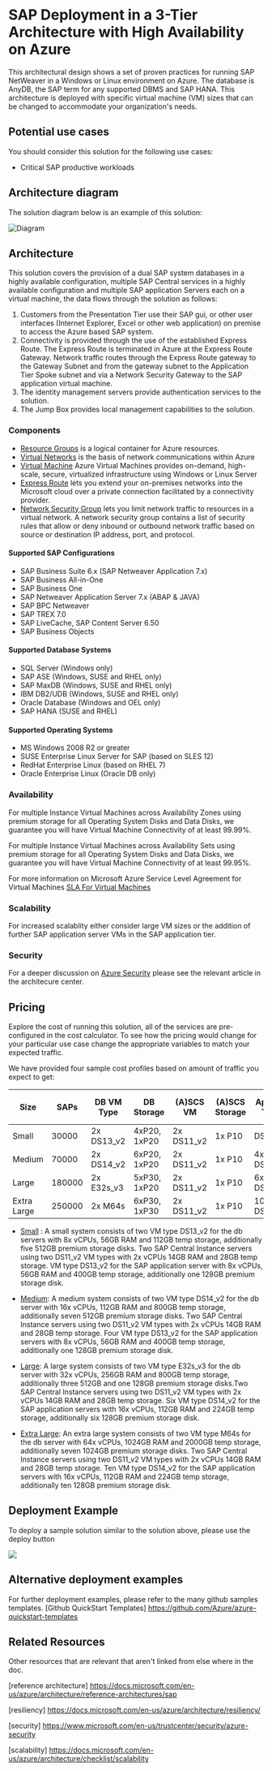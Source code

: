 <!---
title: <SAP on Azure in a 4-Tier Architecture with HA>
description: <Article Description>
author: Andrew-Dibbins, Dharmesh-Bhagat
ms.date: <publish or update date>
--->

# SAP Deployment in a 3-Tier Architecture with High Availability on Azure

This architectural design shows a set of proven practices for running SAP NetWeaver in a Windows or Linux environment on Azure. The database is AnyDB, the SAP term for any supported DBMS and SAP HANA. This architecture is deployed with specific virtual machine (VM) sizes that can be changed to accommodate your organization's needs.

## Potential use cases

You should consider this solution for the following use cases:

* Critical SAP productive workloads

## Architecture diagram

The solution diagram below is an example of this solution:

![Diagram](media/SAP-Infra-3TierDistributedHA_finalversion.png)

## Architecture

This solution covers the provision of a dual SAP system databases in a highly available configuration, multiple SAP Central services in a highly available configuration and multiple SAP application Servers each on a virtual machine, the data flows through the solution as follows:

1. Customers from the Presentation Tier use their SAP gui, or other user interfaces (Internet Explorer, Excel or other web application) on premise to access the Azure based SAP system.
2. Connectivity is provided through the use of the established Express Route. The Express Route is terminated in Azure at the Express Route Gateway. Network traffic routes through the Express Route gateway to the Gateway Subnet and from the gateway subnet to the Application Tier Spoke subnet and via a Network Security Gateway to the SAP application virtual machine.
3. The identity management servers provide authentication services to the solution.
4. The Jump Box provides local management capabilities to the solution.

### Components

* [Resource Groups](https://docs.microsoft.com/en-us/azure/azure-resource-manager/resource-group-overview#resource-groups) is a logical container for Azure resources.
* [Virtual Networks](https://docs.microsoft.com/en-us/azure/virtual-network/virtual-networks-overview) is the basis of network communications within Azure
* [Virtual Machine](https://docs.microsoft.com/en-us/azure/virtual-machines/windows/overview) Azure Virtual Machines provides on-demand, high-scale, secure, virtualized infrastructure using Windows or Linux Server
* [Express Route](https://docs.microsoft.com/en-us/azure/expressroute/expressroute-introduction) lets you extend your on-premises networks into the Microsoft cloud over a private connection facilitated by a connectivity provider.
* [Network Security Group](https://docs.microsoft.com/en-us/azure/virtual-network/security-overview) lets you limit network traffic to resources in a virtual network. A network security group contains a list of security rules that allow or deny inbound or outbound network traffic based on source or destination IP address, port, and protocol. 


#### Supported SAP Configurations
* SAP Business Suite 6.x (SAP Netweaver Application 7.x)
* SAP Business All-in-One
* SAP Business One
* SAP Netweaver Application Server 7.x (ABAP & JAVA)
* SAP BPC Netweaver
* SAP TREX 7.0
* SAP LiveCache, SAP Content Server 6.50
* SAP Business Objects
#### Supported Database Systems
* SQL Server (Windows only)
* SAP ASE (Windows, SUSE and RHEL only)
* SAP MaxDB (Windows, SUSE and RHEL only)
* IBM DB2/UDB (Windows, SUSE and RHEL only)
* Oracle Database (Windows and OEL only)
* SAP HANA (SUSE and RHEL)
#### Supported Operating Systems
*  MS Windows 2008 R2 or greater
* SUSE Enterprise Linux Server for SAP (based on SLES 12)
* RedHat Enterprise Linux (based on RHEL 7)
* Oracle Enterprise Linux (Oracle DB only)

<!--
### Alternatives

* List of alternative options and why you might use them.
--->

### Availability
For multiple Instance Virtual Machines across Availability Zones using premium storage for all Operating System Disks and Data Disks, we guarantee you will have Virtual Machine Connectivity of at least 99.99%.

For multiple Instance Virtual Machines across Availability Sets using premium storage for all Operating System Disks and Data Disks, we guarantee you will have Virtual Machine Connectivity of at least 99.95%.

For more information on Microsoft Azure Service Level Agreement for Virtual Machines [SLA For Virtual Machines](https://azure.microsoft.com/en-us/support/legal/sla/virtual-machines/v1_8/)

### Scalability

For increased scalablity either consider large VM sizes or the addition of further SAP application server VMs in the SAP application tier.

### Security

For a deeper discussion on [Azure Security](https://azure.microsoft.com/en-us/services/security-center/) please see the relevant article in the architecure center.

<!---
### Resiliency
-->

## Pricing

Explore the cost of running this solution, all of the services are pre-configured in the cost calculator.  To see how the pricing would change for your particular use case change the appropriate variables to match your expected traffic. 

We have provided four sample cost profiles based on amount of traffic you expect to get:

|Size|SAPs|DB VM Type|DB Storage|(A)SCS VM|(A)SCS Storage|App VM Type|App Storage|Azure Pricing Calculator|
|----|----|-------|-------|-----|---|---|--------|---------------|
|Small|30000|2x DS13_v2|4xP20, 1xP20|2x DS11_v2|1x P10|DS13_v2|1x P10|[Small](https://azure.com/e/7674e0ab4eb34dde855caf61e51d3337)|
|Medium|70000|2x DS14_v2|6xP20, 1xP20|2x DS11_v2|1x P10|4x DS13_v2|1x P10|[Medium](https://azure.com/e/8b14bcae8a7b46ad92684ccc1d41b454)|
Large|180000|2x E32s_v3|5xP30, 1xP20|2x DS11_v2|1x P10|6x DS14_v2|1x P10|[Large](https://azure.com/e/c3debccdc1b7481085fa28115059d446)|
Extra Large|250000|2x M64s|6xP30, 1xP30|2x DS11_v2|1x P10|10x DS14_v2|1x P10|[Extra Large](https://azure.com/e/ec6b516a8dd04b52b5aef53960bbd33f)|


* [Small](https://azure.com/e/7674e0ab4eb34dde855caf61e51d3337) : A small system consists of two VM type DS13_v2 for the db servers with 8x vCPUs, 56GB RAM and 112GB temp storage, additionally five 512GB premium storage disks. Two SAP Central Instance servers using two DS11_v2 VM types with 2x vCPUs 14GB RAM and 28GB temp storage. VM type DS13_v2 for the SAP application server with 8x vCPUs, 56GB RAM and 400GB temp storage, additionally one 128GB premium storage disk.


* [Medium](https://azure.com/e/8b14bcae8a7b46ad92684ccc1d41b454): A medium system consists of two VM type DS14_v2 for the db server with 16x vCPUs, 112GB RAM and 800GB temp storage, additionally seven 512GB premium storage disks. Two SAP Central Instance servers using two DS11_v2 VM types with 2x vCPUs 14GB RAM and 28GB temp storage. Four VM type DS13_v2 for the SAP application servers with 8x vCPUs, 56GB RAM and 400GB temp storage, additionally one 128GB premium storage disk.

* [Large](https://azure.com/e/c3debccdc1b7481085fa28115059d446): A large system consists of two VM type E32s_v3 for the db server with 32x vCPUs, 256GB RAM and 800GB temp storage, additionally three 512GB and one 128GB premium storage disks.Two SAP Central Instance servers using two DS11_v2 VM types with 2x vCPUs 14GB RAM and 28GB temp storage. Six VM type DS14_v2 for the SAP application servers with 16x vCPUs, 112GB RAM and 224GB temp storage, additionally six 128GB premium storage disk.

* [Extra Large](https://azure.com/e/ec6b516a8dd04b52b5aef53960bbd33f): An extra large system consists of two VM type M64s for the db server with 64x vCPUs, 1024GB RAM and 2000GB temp storage, additionally seven 1024GB premium storage disks. Two SAP Central Instance servers using two DS11_v2 VM types with 2x vCPUs 14GB RAM and 28GB temp storage. Ten VM type DS14_v2 for the SAP application servers with 16x vCPUs, 112GB RAM and 224GB temp storage, additionally ten 128GB premium storage disk.

## Deployment Example
To deploy a sample solution similar to the solution above, please use the deploy button 

<a
href="https://portal.azure.com/#create/Microsoft.Template/uri/https%3A%2F%2Fgithub.com%2FAzure%2Ffta-wip%2Fblob%2Fmaster%2FSAP%2Ftemplates%2Fsap-3tier-distributed%2Fazuredeploy.json" target="_blank">
    <img src="http://azuredeploy.net/deploybutton.png"/>
</a>

## Alternative deployment examples
For further deployment examples, please refer to the many github samples templates. [Github QuickStart Templates] https://github.com/Azure/azure-quickstart-templates


## Related Resources

Other resources that are relevant that aren't linked from else where in the doc.

[reference architecture]  https://docs.microsoft.com/en-us/azure/architecture/reference-architectures/sap

[resiliency] https://docs.microsoft.com/en-us/azure/architecture/resiliency/

[security] https://www.microsoft.com/en-us/trustcenter/security/azure-security

[scalability] https://docs.microsoft.com/en-us/azure/architecture/checklist/scalability